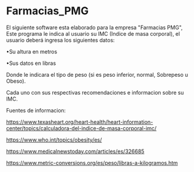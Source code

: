 # Farmacias_PMG

El siguiente software esta elaborado para la empresa "Farmacias PMG", Este programa le indica al usuario su IMC (Indice de masa corporal), el usuario deberá ingresa los siguientes datos: 

•Su altura en metros

•Sus datos en libras


Donde le indicara el tipo de peso (si es peso inferior, normal, Sobrepeso u Obeso).


Cada uno con sus respectivas recomendaciones e informacion sobre su IMC.  


Fuentes de informacion: 

https://www.texasheart.org/heart-health/heart-information-center/topics/calculadora-del-indice-de-masa-corporal-imc/

https://www.who.int/topics/obesity/es/

https://www.medicalnewstoday.com/articles/es/326685

https://www.metric-conversions.org/es/peso/libras-a-kilogramos.htm
